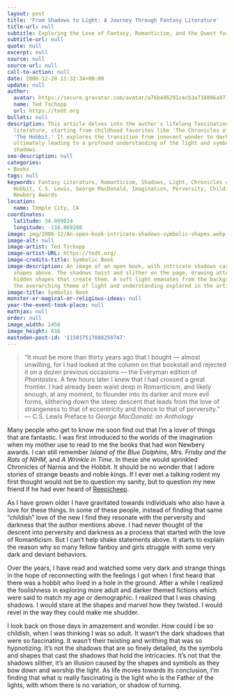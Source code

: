 ```yaml
---
layout: post
title: 'From Shadows to Light: A Journey Through Fantasy Literature'
title-url: null
subtitle: Exploring the Love of Fantasy, Romanticism, and the Quest for Meaning
subtitle-url: null
quote: null
excerpt: null
source: null
source-url: null
call-to-action: null
date: 2006-12-20 11:32:34+00:00
update: null
author:
  avatar: https://secure.gravatar.com/avatar/a76b4d6291cecb3a738896a971bfb903?s=512&d=mp&r=g
  name: Ted Tschopp
  url: https://tedt.org
bullets: null
description: This article delves into the author's lifelong fascination with fantasy
  literature, starting from childhood favorites like 'The Chronicles of Narnia' and
  'The Hobbit.' It explores the transition from innocent wonder to darker themes,
  ultimately leading to a profound understanding of the light and symbols behind the
  shadows.
seo-description: null
categories:
- Books
tags: null
keywords: Fantasy Literature, Romanticism, Shadows, Light, Chronicles of Narnia, The
  Hobbit, C.S. Lewis, George MacDonald, Imagination, Perversity, Childish Love, Symbolism,
  Newbery Awards
location:
  name: Temple City, CA
coordinates:
  latitude: 34.099024
  longitude: -118.069288
image: img/2006-12/An-open-book-intricate-shadows-symbolic-shapes.webp
image-alt: null
image-artist: Ted Tschopp
image-artist-URL: https://tedt.org/
image-credits-title: Symbolic Book
image-description: An image of an open book, with intricate shadows cast from symbolic
  shapes above. The shadows twist and slither on the page, drawing attention to the
  hidden shapes that create them. A soft light emanates from the background, symbolizing
  the overarching theme of light and understanding explored in the article.
image-title: Symbolic Book
monster-or-magical-or-religious-ideas: null
year-the-event-took-place: null
mathjax: null
order: null
image_width: 1456
image_height: 816
mastodon-post-id: '115017517888250747'
---
```

> &ldquo;It must be more than thirty years ago that I bought &mdash; almost unwilling, for I had looked at the column on that bookstall and rejected it on a dozen previous occasions &mdash; the Everyman edition of _Phantastes_. A few hours later I knew that I had crossed a great frontier. I had already been waist deep in Romanticism, and likely enough, at any moment, to flounder into its darker and more evil forms, slithering down the steep descent that leads from the love of strangeness to that of eccentricity and thence to that of perversity.&rdquo; &mdash; C.S. Lewis Preface to _George MacDonald: an Anthology_

Many people who get to know me soon find out that I’m a lover of things that are fantastic. I was first introduced to the worlds of the imagination when my mother use to read to me the books that had won Newbery awards. I can still remember _Island of the Blue Dolphins_, _Mrs. Frisby and the Rats of NIHM_, and _A Wrinkle in Time_. In these she would sprinkled Chronicles of Narnia and the Hobbit. It should be no wonder that I adore stories of strange beasts and noble kings. If I ever met a talking rodent my first thought would not be to question my sanity, but to question my new friend if he had ever heard of [Reepicheep](http://en.wikipedia.org/wiki/Reepicheep).

As I have grown older I have gravitated towards individuals who also have a love for these things. In some of these people, instead of finding that same &ldquo;childish&rdquo; love of the new I find they resonate with the perversity and darkness that the author mentions above. I had never thought of the descent into perversity and darkness as a process that started with the love of Romanticism. But I can’t help shake statements above. It starts to explain the reason why so many fellow fanboy and girls struggle with some very dark and deviant behaviors.

Over the years, I have read and watched some very dark and strange things in the hope of reconnecting with the feelings I got when I first heard that there was a hobbit who lived in a hole in the ground. After a while I realized the foolishness in exploring more adult and darker themed fictions which were said to match my age or demographic. I realized that I was chasing shadows. I would stare at the shapes and marvel how they twisted. I would revel in the way they could make me shudder.

I look back on those days in amazement and wonder. How could I be so childish, when I was thinking I was so adult. It wasn’t the dark shadows that were so fascinating. It wasn’t their twisting and writhing that was so hypnotizing. It’s not the shadows that are so finely detailed, its the symbols and shapes that cast the shadows that hold the intricacies.  It’s not that the shadows slither, it’s an illusion caused by the shapes and symbols as they bow down and worship the light. As life moves towards its conclusion, I’m finding that what is really fascinating is the light who is the Father of the lights, with whom there is no variation, or shadow of turning.
